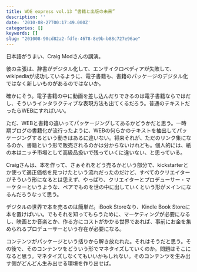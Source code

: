 ```yaml
---
title: WDE express vol.13 “書籍と出版の未来”
description: ''
date: '2010-08-27T00:17:49.000Z'
categories: []
keywords: []
slug: "201008-90cd82a2-fdfe-4678-8e9b-b88c727e96ae"
---
```

日本語がうまい、Craig Modさんの講演。

彼の主張は、辞書がデジタル化して、エンサイクロペディアが失敗して、wikipediaが成功しているように、電子書籍も、書籍のパッケージのデジタル化ではなく新しいものがあるのではないか。

確かにそう。電子書籍の中に動画を差し込んだりできるのは電子書籍ならではだし、そういうインタラクティブな表現方法も出てくるだろう。普通のテキストだったらWEBにすればいい。

ただ、WEBと書籍の違いってパッケージングしてあるかどうかだと思う。一時期ブログの書籍化が流行ったように、WEBの何らかのテキストを抽出してパッケージングするという動きはあるに違いない。将来それが、ただのリンク集になるのか、書籍という形で販売されるのかは分からないけれども。個人的には、紙の本はニッチ市場として高級品扱いで残っていくに違いない、と思っている。

Craigさんは、本を作って、さぁそれをどう売るかという部分で、kickstarterとか使って適正価格を見つけたという流れだったのだけど、すべてのクリエイターがそういう形になるとは思えず、やっぱり、クリエイターとプロデューサー・マーケターというような、ペアでものを世の中に出していくという形がメインになるんだろうなって思う。

デジタルの世界で本を売るのは簡単だ。iBook Storeなり、Kindle Book Storeに本を置けばいい。でもそれを知ってもらうために、マーケティングが必要になるし、映画とか音楽とか、作る方にコストがかかる世界であれば、事前にお金を集められるプロデューサーという存在が必要になる。

コンテンツがパッケージという括りから解き放たれた。それはそうだと思う。その後で、そのコンテンツをどういう形でマネタイズしていくのか。問題はそこになると思う。マネタイズしなくてもいいかもしれない。そのコンテンツを生み出す側がどんどん生み出せる環境を作り出せば。